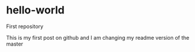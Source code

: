 # hello-world

First repository

This is my first post on github and I am changing my readme version of the master
